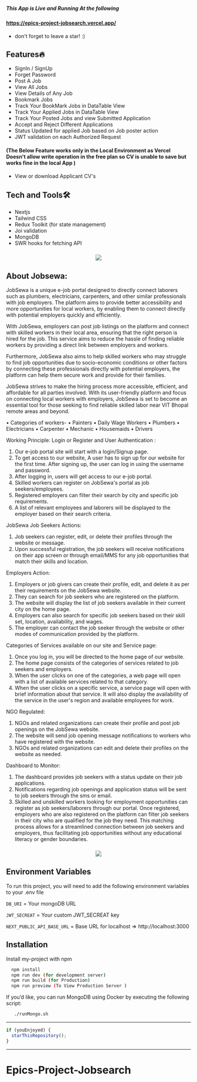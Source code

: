 ##### This App is Live and Running At the following

#### https://epics-project-jobsearch.vercel.app/

- don't forget to leave a star! :)

## Features🔥

- SignIn / SignUp
- Forget Password
- Post A Job
- View All Jobs
- View Details of Any Job
- Bookmark Jobs
- Track Your BookMark Jobs in DataTable View
- Track Your Applied Jobs in DataTable View
- Track Your Posted Jobs and view Submitted Application
- Accept and Reject Different Applications
- Status Updated for applied Job based on Job poster action
- JWT validation on each Authorized Request

#### (The Below Feature works only in the Local Environment as Vercel Doesn't allow write operation in the free plan so CV is unable to save but works fine in the local App )

- View or download Applicant CV's

## Tech and Tools🛠

- Nextjs
- Tailwind CSS
- Redux Toolkit (for state management)
- Joi validation
- MongoDB
- SWR hooks for fetching API

<h3 align="center">
<img src="https://raw.githubusercontent.com/andreasbm/readme/master/assets/lines/colored.png">
</h3>

## About Jobsewa:

JobSewa is a unique e-job portal designed to directly connect laborers such as plumbers, electricians, carpenters, and other similar professionals with job employers. The platform aims to provide better accessibility and more opportunities for local workers, by enabling them to connect directly with potential employers quickly and efficiently.

With JobSewa, employers can post job listings on the platform and connect with skilled workers in their local area, ensuring that the right person is hired for the job. This service aims to reduce the hassle of finding reliable workers by providing a direct link between employers and workers.

Furthermore, JobSewa also aims to help skilled workers who may struggle to find job opportunities due to socio-economic conditions or other factors by connecting these professionals directly with potential employers, the platform can help them secure work and provide for their families.

JobSewa strives to make the hiring process more accessible, efficient, and affordable for all parties involved. With its user-friendly platform and focus on connecting local workers with employers, JobSewa is set to become an essential tool for those seeking to find reliable skilled labor near VIT Bhopal remote areas and beyond.

• Categories of workers-
• Painters
• Daily Wage Workers
• Plumbers
• Electricians
• Carpenter
• Mechanic
• Housemaids
• Drivers

Working Principle:
Login or Register and User Authentication :

1. Our e-job portal site will start with a login/Signup page.
2. To get access to our website, A user has to sign up for our website for the first time. After signing up, the user can log in using the username and password.
3. After logging in, users will get access to our e-job portal.
4. Skilled workers can register on JobSewa's portal as job seekers/employees.
5. Registered employers can filter their search by city and specific job requirements.
6. A list of relevant employees and laborers will be displayed to the employer based on their search criteria.

JobSewa Job Seekers Actions:

1. Job seekers can register, edit, or delete their profiles through the website or message.
2. Upon successful registration, the job seekers will receive notifications on their app screen or through email/MMS for any job opportunities that match their skills and location.

Employers Action:

1. Employers or job givers can create their profile, edit, and delete it as per their requirements on the JobSewa website.
2. They can search for job seekers who are registered on the platform.
3. The website will display the list of job seekers available in their current city on the home page.
4. Employers can also search for specific job seekers based on their skill set, location, availability, and wages.
5. The employer can contact the job seeker through the website or other modes of communication provided by the platform.

Categories of Services available on our site and Service page:

1. Once you log in, you will be directed to the home page of our website.
2. The home page consists of the categories of services related to job seekers and employers.
3. When the user clicks on one of the categories, a web page will open with a list of available services related to that category.
4. When the user clicks on a specific service, a service page will open with brief information about that service. It will also display the availability of the service in the user's region and available employees for work.

NGO Regulated:

1. NGOs and related organizations can create their profile and post job openings on the JobSewa website.
2. The website will send job opening message notifications to workers who have registered with the website.
3. NGOs and related organizations can edit and delete their profiles on the website as needed.

Dashboard to Monitor:

1. The dashboard provides job seekers with a status update on their job applications.
2. Notifications regarding job openings and application status will be sent to job seekers through the sms or email.
3. Skilled and unskilled workers looking for employment opportunities can register as job seekers/laborers through our portal. Once registered, employers who are also registered on the platform can filter job seekers in their city who are qualified for the job they need. This matching process allows for a streamlined connection between job seekers and employers, thus facilitating job opportunities without any educational literacy or gender boundaries.

<h3 align="center">
<img src="https://raw.githubusercontent.com/andreasbm/readme/master/assets/lines/colored.png">
</h3>

## Environment Variables

To run this project, you will need to add the following environment variables to your .env file

`DB_URI` = Your mongoDB URL

`JWT_SECREAT` = Your custom JWT_SECREAT key

`NEXT_PUBLIC_API_BASE_URL` = Base URL for localhost => http://localhost:3000

## Installation

Install my-project with npm

```bash
  npm install
  npm run dev (for development server)
  npm run build (for Production)
  npm run preview (To View Production Server )

```

If you’d like, you can run MongoDB using Docker by executing the following script:

```bash
   ./runMongo.sh

```

---

```javascript
if (youEnjoyed) {
  starThisRepository();
}
```

---

# Epics-Project-Jobsearch
